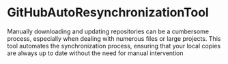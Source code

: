 # GitHubAutoResynchronizationTool
Manually downloading and updating repositories can be a cumbersome process, especially when dealing with numerous files or large projects. This tool automates the synchronization process, ensuring that your local copies are always up to date without the need for manual intervention
